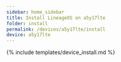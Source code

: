 ```yaml
---
sidebar: home_sidebar
title: Install LineageOS on a5y17lte
folder: install
permalink: /devices/a5y17lte/install
device: a5y17lte
---
```

{% include templates/device_install.md %}

